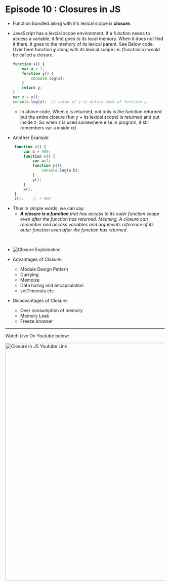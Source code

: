 # Episode 10 : Closures  in JS

* Function bundled along with it's lexical scope is **closure**.

* JavaScript has a lexcial scope environment. If a function needs to access a variable, it first goes to its local memory. When it does not find it there, it goes to the memory of its lexical parent. See Below code, Over here function **y** along with its lexical scope i.e. (function x) would be called a closure.
    ```js
    function x() {
        var a = 7;
        function y() {
            console.log(a);
        }
        return y;
    }
    var z = x();
    console.log(z);  // value of z is entire code of function y.
    ```
    * In above code, When y is returned, not only is the function returned but the entire closure (fun y + its lexical scope) is returned and put inside z. So when z is used somewhere else in program, it still remembers var a inside x()

* Another Example
```js
    function z() {
        var b = 900;
        function x() {
            var a=7;
            function y(){
                console.log(a,b);
            }
            y();
        }
        x();
    }
    z();    // 7 900
```

* Thus In simple words, we can say:
    * ***A closure is a function** that has access to its outer function scope even after the function has returned. Meaning, A closure can remember and access variables and arguments reference of its outer function even after the function has returned.*


<br>

* ![Closure Explaination](/assets/closure.jpg "Lexical Scope")

* Advantages of Closure:
  * Module Design Pattern
  * Currying
  * Memoize
  * Data hiding and encapsulation
  * setTimeouts etc.

* Disadvantages of Closure:
  * Over consumption of memory
  * Memory Leak
  * Freeze browser


<hr>

Watch Live On Youtube below:

<a href="https://www.youtube.com/watch?v=qikxEIxsXco&ab_channel=AkshaySaini" target="_blank"><img src="https://img.youtube.com/vi/qikxEIxsXco/0.jpg" width="750"
alt="Closure in JS Youtube Link"/></a>
